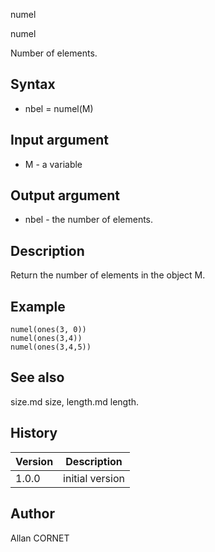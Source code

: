 



numel


numel

Number of elements.

## Syntax

- nbel = numel(M)

## Input argument

 - M - a variable

## Output argument

 - nbel - the number of elements.

## Description


  <p>Return the number of elements in the object M.</p>


## Example

```Nelson
numel(ones(3, 0))
numel(ones(3,4))
numel(ones(3,4,5))
```

## See also

size.md size, length.md length.
## History

|Version|Description|
|------|------|
|1.0.0|initial version|


## Author

Allan CORNET



